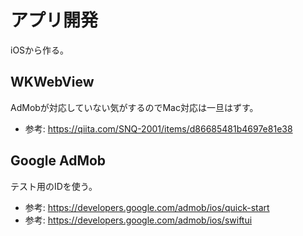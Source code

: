 # アプリ開発

iOSから作る。

## WKWebView

AdMobが対応していない気がするのでMac対応は一旦はずす。

- 参考: https://qiita.com/SNQ-2001/items/d86685481b4697e81e38

## Google AdMob

テスト用のIDを使う。

- 参考: https://developers.google.com/admob/ios/quick-start
- 参考: https://developers.google.com/admob/ios/swiftui


